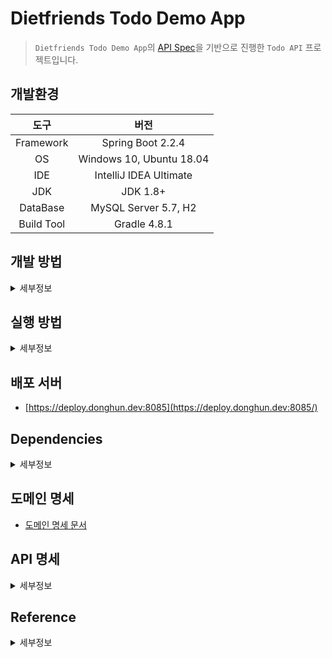 Dietfriends Todo Demo App
===

> `Dietfriends Todo Demo App`의 [API Spec](https://df-test.docs.stoplight.io/api-reference/todos-api)을 기반으로 진행한 `Todo API` 프로젝트입니다. 

## 개발환경

|도구|버전|
|:---:|:---:|
| Framework |Spring Boot 2.2.4 |
| OS |Windows 10, Ubuntu 18.04|
| IDE |IntelliJ IDEA Ultimate |
| JDK |JDK 1.8+|
| DataBase |MySQL Server 5.7, H2|
| Build Tool | Gradle 4.8.1 |

## 개발 방법
<details><summary>세부정보</summary>

* 개발과 관련된 모든 이야기는 [Issues](https://github.com/donghL-dev/Dietfriends-Todo-Demo-App/issues)에서 진행합니다.

* `API` 및 도메인 명세를 기반으로 개발을 진행합니다.

* **Fork**를 통한 `PR`을 지향합니다.

* 아래와 같은 `Git Workflow`를 지향하며 지키려고 노력합니다. ([참고](https://nvie.com/posts/a-successful-git-branching-model/?))

    <img width=750, height=850, src="https://camo.githubusercontent.com/7f2539ff6001fe7700853313e7cdb7fd4602e16a/68747470733a2f2f6e7669652e636f6d2f696d672f6769742d6d6f64656c4032782e706e67">

</details>

## 실행 방법
<details><summary>세부정보</summary>

* 준비사항.

    * `Gradle` or `IntelliJ IDEA`

    * `JDK` (>= 1.8)

    * `Spring Boot` (>= 2.x)

* 저장소를 `clone`

    ```bash
    $ git clone https://github.com/donghL-dev/Dietfriends-Todo-Demo-App.git
    ```

* `DB`는 `MySQL`을 사용한다고 가정. 

    * 다른 `DB`를 사용한다면, 그 `DB`에 맞게 설정을 해야함.

* 프로젝트 내 `Dietfriends-Todo-Demo-App\src\main\resources` 경로에 `application.yml` 생성.

    * 밑의 양식대로 내용을 채운 뒤, `application.yml`에 삽입.
    <br>

    ```yml
    spring:
        datasource:
            url: jdbc:mysql://localhost:3306/본인_DB?serverTimezone=UTC
            username: 본인_DB_User
            password: 본인_DB_User_Password
            driver-class-name: com.mysql.cj.jdbc.Driver
        jpa:
            hibernate:
                ddl-auto: create
        servlet:
           multipart:
                enabled: true
                max-file-size: 200MB
                max-request-size: 215MB

    file:
        upload-dir: ./uploads

    todo:
        jjwt:
            secret: secret key
            expiration: 만료 시간
    ```

* `IntelliJ IDEA`(>= 2018.3)에서 해당 프로젝트를 `Open`

    * 또는 터미널을 열어서 프로젝트 경로에 진입해서 다음 명령어를 실행.

    * `Windows 10`

        ```bash
        $ gradlew bootRun
        ```

    * `Ubuntu 18.04`

        ```bash
        $ ./gradlew bootRun
        ```

</details>

## 배포 서버

* [https://deploy.donghun.dev:8085](https://deploy.donghun.dev:8085/)

## Dependencies
<details><summary>세부정보</summary>

* `Spring Web`

* `Spring Data JPA`

* `Spring Security`

* `Spring Configuration Processor`

* `JSON Web Token Support For The JVM`

* `Apache Commons IO`

* `JUnit Jupiter API`

* `MySQL Driver`

* `H2 Database`

* `Lombok`

</details>

## 도메인 명세

* [도메인 명세 문서](https://www.notion.so/dhlab/ToDo-f3a2e60ff75646358a032e67b56b2b55)

## API 명세 
<details><summary>세부정보</summary>

* 모든 `API`에 대한 반환은 `Content-Type: application/json; charset=utf-8`를 기본으로 합니다.

    * `API` 명세에 따라서 일부 `API`는 `HTTP Status Code`만 반환합니다.

* 인증(`auth`)은 `HTTP` 헤더를 사용해서 진행됩니다.<br>

    | Key | Value |
    |:---:|:---:|
    | Content-Type | `application/json` |
    | Authorization | `token` |

* `Response`

    * `User`

        * `required`

            * `username`

            * `age`

        ```json
        {
            "idx": 2,
            "username": "...",
            "age": 25,
            "image": "...",
            "token": "..."
        }
        ```

    * `Single Todo`

        * `required`

            * `name`

            * `completed`

        ```json
        {
            "idx": 2,
            "name": "...",
            "completed": "null or boolean",
            "completedAt": "null or datetime",
            "createdAt": "9999-99-99T00:00:00.000Z",
            "updatedAt": "9999-99-99T00:00:00.000Z"
        }
        ```
    
    * `Multiple Todos`

        ```json
        [
            {
                "idx": 3,
                "name": "...",
                "completed": "null or boolean",
                "completedAt": "null or datetime",
                "url": "..."
            },
            {
                "idx": 2,
                "name": "...",
                "completed": "null or boolean",
                "completedAt": "null or datetime",
                "url": "..."
            }
        ]
        ```
    
    * `Image Response`

        ```text
        Image File(jpeg, jpg, png)
        ```

    * `Index Response`

        ```json
        {
            "name": "Dietfriends Todo Demo App",
            "documentation": "https://df-test.docs.stoplight.io/api-reference/intro",
            "github_repo": "https://github.com/donghL-dev/Dietfriends-Todo-Demo-App",
            "todoModel": {
                "createdAt": "Time",
                "updatedA": "Time",
                "name": "String",
                "completed": "Boolean",
                "completedA": "Time"
            },
            "userModel": {
                "image": "String",
                "password": "String",
                "age": "Integer",
                "username": "String",
                "token": "String"
            },
            "endPoints": {
                "todo": {
                    "DELETE": "/todos/{todoId}",
                    "POST": "/todos",
                    "GET": [
                        "/todos",
                        "/todos/{todoId}"
                    ],
                    "PUT": "/todos/{todoId}"
                },
                "user": {
                    "DELETE": [
                        "/user/logout",
                        "/user/image"
                    ],
                    "POST": [
                        "/user",
                        "/user/auth"
                    ],
                    "GET": [
                        "/user",
                        "/user/image/{filename}"
                    ],
                    "PUT": "/user/image"
                }
            }
        }
        ```

    * `Errors Response`

        * `required`

            * `status`

            * `error`

        ```json
        {
            "status": "...",
            "error": "...",
            "message": "..."
        }
        ```
    
    * `Default Success Response`

        ```json
        {
            "status": "200 OK",
            "message": "Your request has been successfully processed."
        }
        ```

* 대표적인 에러 코드

    * `401 for Unauthorized requests`

    * `400 for Bad requests`

    * `404 for Not found requests`

    * `500 for Server Error requests`

* End Point

    * `User API` <br><br>

    | Title | HTTP Method | URL | Request | Response | Success HTTP Status | Auth
    |:---:|:---:|:---:|:---:|:---:|:---:|:---:|
    | `Registration` | `POST` | `/user` | `{ "name": "test_name", "age": 25, "password": "test_password1@" }` | `User` | `201` | `NO`
    | `Authentication` | `POST` | `/users/auth` | `{ "name": "test_name", "password": "test_password1@" }` | `User` | `201` | `NO`
    | `Authentication expiration` | `DELETE` | `/user/logout` |  | `Default Success Response` | `200` | `YES`
    | `Current User` | `GET` | `/user` |  | `User` | `200` | `YES`
    | `Profile Image Read` | `GET` | `/user/image/{filename}` |  | `Image Response` | `200` | `NO`
    | `Profile Image Custom` | `PUT` | `/user/image` | `form-data(file: ImageFile)` | `User` | `200` | `YES`
    | `Profile Image Initialization` | `DELETE` | `/user/image` |  | `User` | `200` | `YES`
    
    * `Todo API` <br><br>

    | Title | HTTP Method | URL | Request | Response | Success HTTP Status | Auth
    |:---:|:---:|:---:|:---:|:---:|:---:|:---:|
    | `Index Access` | `GET` | `/` |  | `Index Response` | `200` | `NO`
    | `List Todos` | `GET` | `/todos` |  | `Multiple Todos` | `200` | `NO`
    | `Limit Number of Todos` | `GET` | `/todos?limit={number}` |  | `Multiple Todos` | `200` | `NO`
    | `Skip Number of Todos` | `GET` | `/todos?skip={number}` |  | `Multiple Todos` | `200` | `NO`
    | `Get Todo` | `GET` | `/todos/{todoId}` |  | `Single Todo` | `200` | `NO`
    | `Create Todo` | `POST` | `/todos` | { "name" : "create todo", "completed": false }  | `Single Todo` | `201` | `YES`
    | `Update Todo` | `PUT` | `/todos/{todoId}` | { "name" : "modifyed todo", "completed": true }  | `Single Todo` | `200` | `YES`
    | `Delete Todo` | `Delete` | `/todos/{todoId}` |  |  | `204` | `YES`
    
</details>

## Reference
<details><summary>세부정보</summary>
<br>

* [Java JWT: JSON Web Token for Java and Android](https://github.com/jwtk/jjwt)

</details>
